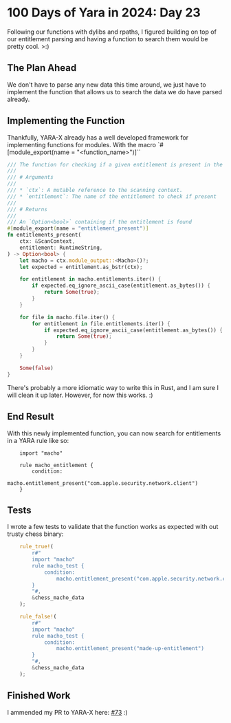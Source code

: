 # 100 Days of Yara in 2024: Day 23
Following our functions with dylibs and rpaths, I figured building on top of our entitlement parsing and having a function to search them would be pretty cool. >:)

## The Plan Ahead
We don't have to parse any new data this time around, we just have to implement the function that allows us to search the data we do have parsed already.

## Implementing the Function
Thankfully, YARA-X already has a well developed framework for implementing functions for modules. With the macro `#[module_export(name = "<function_name>")]``
```rust
/// The function for checking if a given entitlement is present in the main Mach-O or embedded Mach-O files
///
/// # Arguments
///
/// * `ctx`: A mutable reference to the scanning context.
/// * `entitlement`: The name of the entitlement to check if present
///
/// # Returns
///
/// An `Option<bool>` containing if the entitlement is found
#[module_export(name = "entitlement_present")]
fn entitlements_present(
    ctx: &ScanContext,
    entitlement: RuntimeString,
) -> Option<bool> {
    let macho = ctx.module_output::<Macho>()?;
    let expected = entitlement.as_bstr(ctx);

    for entitlement in macho.entitlements.iter() {
        if expected.eq_ignore_ascii_case(entitlement.as_bytes()) {
            return Some(true);
        }
    }

    for file in macho.file.iter() {
        for entitlement in file.entitlements.iter() {
            if expected.eq_ignore_ascii_case(entitlement.as_bytes()) {
                return Some(true);
            }
        }
    }

    Some(false)
}
```

There's probably a more idiomatic way to write this in Rust, and I am sure I will clean it up later. However, for now this works. :)

## End Result
With this newly implemented function, you can now search for entitlements in a YARA rule like so:

```
    import "macho"

    rule macho_entitlement {
        condition:
            macho.entitlement_present("com.apple.security.network.client")
    }
```

## Tests
I wrote a few tests to validate that the function works as expected with out trusty chess binary:
```rust
    rule_true!(
        r#"
        import "macho"
        rule macho_test {
            condition:
                macho.entitlement_present("com.apple.security.network.client")
        }
        "#,
        &chess_macho_data
    );

    rule_false!(
        r#"
        import "macho"
        rule macho_test {
            condition:
                macho.entitlement_present("made-up-entitlement")
        }
        "#,
        &chess_macho_data
    );
```

## Finished Work

I ammended my PR to YARA-X  here: [#73](https://github.com/VirusTotal/yara-x/pull/73) :)